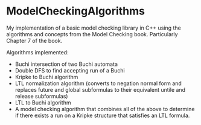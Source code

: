 # ModelCheckingAlgorithms
My implementation of a basic model checking library in C++ using the algorithms and concepts from the Model Checking book. Particularly Chapter 7 of the book.

Algorithms implemented:
 + Buchi intersection of two Buchi automata
 + Double DFS to find accepting run of a Buchi
 + Kripke to Buchi algorithm
 + LTL normalization algorithm (converts to negation normal form and replaces future and global subformulas to their equivalent untile and release subformulas)
 + LTL to Buchi algorithm
 + A model checking algorithm that combines all of the above to determine if there exists a run on a Kripke structure that satisfies an LTL formula.
